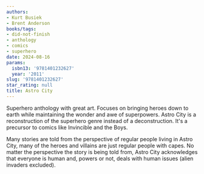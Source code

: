 ```yaml
---
authors:
- Kurt Busiek
- Brent Anderson
books/tags:
- did-not-finish
- anthology
- comics
- superhero
date: 2024-08-16
params:
  isbn13: '9781401232627'
  year: '2011'
slug: '9781401232627'
star_rating: null
title: Astro City
---
```


Superhero anthology with great art. Focuses on bringing heroes down to earth while maintaining the wonder and awe of superpowers. Astro City is a reconstruction of the superhero genre instead of a deconstruction. It's a precursor to comics like Invincible and the Boys. 

<!--more-->

Many stories are told from the perspective of regular people living in Astro City, many of the heroes and villains are just regular people with capes. No matter the perspective the story is being told from, Astro City acknowledges that everyone is human and, powers or not, deals with human issues (alien invaders excluded).